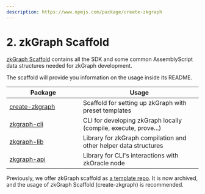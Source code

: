 ```yaml
---
description: https://www.npmjs.com/package/create-zkgraph
---
```


# 2. zkGraph Scaffold

[zkGraph Scaffold](https://www.npmjs.com/package/create-zkgraph) contains all the SDK and some common AssemblyScript data structures needed for zkGraph development.

The scaffold will provide you information on the usage inside its README.

<table><thead><tr><th width="177">Package</th><th>Usage</th></tr></thead><tbody><tr><td><a href="https://www.npmjs.com/package/create-zkgraph">create-zkgraph</a></td><td>Scaffold for setting up zkGraph with preset templates</td></tr><tr><td><a href="https://www.npmjs.com/package/@hyperoracle/zkgraph-cli">zkgraph-cli</a></td><td>CLI for developing zkGraph locally (compile, execute, prove...)</td></tr><tr><td><a href="https://www.npmjs.com/package/@hyperoracle/zkgraph-lib">zkgraph-lib</a></td><td>Library for zkGraph compilation and other helper data structures</td></tr><tr><td><a href="https://www.npmjs.com/package/@hyperoracle/zkgraph-api">zkgraph-api</a></td><td>Library for CLI's interactions with zkOracle node</td></tr></tbody></table>

Previously, we offer zkGraph scaffold as [a template repo](https://github.com/hyperoracle/zkgraph/tree/b9fe1a6c2efd7e6a5793c47799da8745c1c748c4). It is now archived, and the usage of zkGraph Scaffold (create-zkgraph) is recommended.
